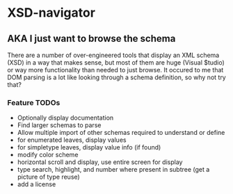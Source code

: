 # XSD-navigator

## AKA I just want to browse the schema

There are a number of over-engineered tools that display an XML schema (XSD) in a way that makes sense, but most of them are huge (Visual $tudio) or way more functionality than needed to just browse.  It occured to me that DOM parsing is a lot like looking through a schema definition, so why not try that?

### Feature TODOs

- Optionally display documentation
- Find larger schemas to parse
- Allow multiple import of other schemas required to understand or define
- for enumerated leaves, display values
- for simpletype leaves, display value info (if found)
- modify color scheme
- horizontal scroll and display, use entire screen for display
- type search, highlight, and number where present in subtree (get a picture of type reuse)
- add a license